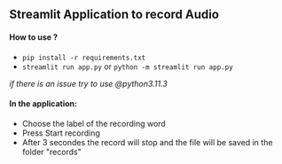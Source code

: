 ## Streamlit Application to record Audio

#### How to use ?
- `pip install -r requirements.txt`
- `streamlit run app.py` or `python -m streamlit run app.py`    

*if there is an issue try to use @python3.11.3*

#### In the application:

- Choose the label of the recording word
- Press Start recording
- After 3 secondes the record will stop and the file will be saved in the folder "records"